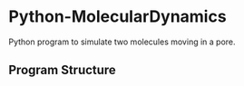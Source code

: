 # Python-MolecularDynamics
Python program to simulate two molecules moving in a pore.

## Program Structure


